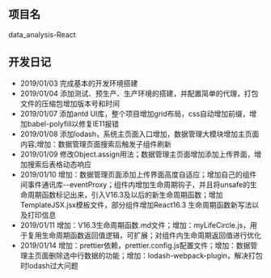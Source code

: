 ## 项目名
data_analysis-React

## 开发日记
- 2019/01/03  完成基本的开发环境搭建
- 2019/01/04  添加测试、预生产、生产环境的搭建，并配置简单的代理，打包文件的压缩包增加版本号和时间
- 2019/01/07  添加antd UI库，整个项目增加grid布局，css自动增加前缀，增加babel-polyfill以修复IE11报错
- 2019/01/08  添加lodash，系统主页面入口增加，数据管理大模块增加主页面内容;增加：数据管理页面搜索后触发子组件刷新
- 2019/01/09  修改Object.assign用法；数据管理主页面增加添加上传界面，增加搜索后表格动态响应
- 2019/01/10  增加：数据管理页面添加上传界面高度自适应；增加自己的组件间事件通讯库--eventProxy；组件内增加生命周期钩子，并且将unsafe的生命周期函数标记出来，引入V16.3及以后的新生命周期函数；增加TemplateJSX.jsx模板文件，部分组件增加React16.3 生命周期函数新写法以及打印信息
- 2019/01/11  增加：V16.3生命周期函数.md文件；增加：myLifeCircle.js，用于复用生命周期函数返回值逻辑，可扩展；对组件内生命周期返回值进行优化
- 2019/01/14  增加：prettier依赖，prettier.config.js配置文件；增加：数据管理主页面删除选中行数据的功能；增加：lodash-webpack-plugin，解决打包时lodash过大问题